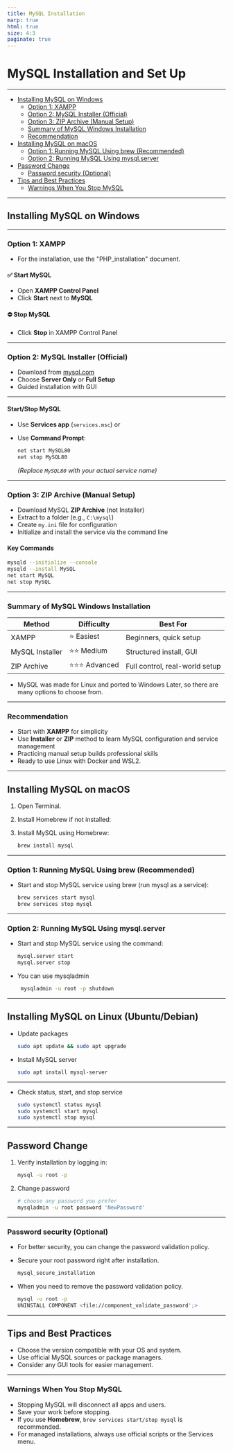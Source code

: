 ```yaml
---
title: MySQL Installation
marp: true
html: true
size: 4:3
paginate: true
---
```


<!-- _class: frontpage -->
<!-- _paginate: skip -->
# MySQL Installation and Set Up

---
<!-- TOC -->
- [Installing MySQL on Windows](#installing-mysql-on-windows)
  - [Option 1: XAMPP](#option-1-xampp)
  - [Option 2: MySQL Installer (Official)](#option-2-mysql-installer-official)
  - [Option 3: ZIP Archive (Manual Setup)](#option-3-zip-archive-manual-setup)
  - [Summary of MySQL Windows Installation](#summary-of-mysql-windows-installation)
  - [Recommendation](#recommendation)
- [Installing MySQL on macOS](#installing-mysql-on-macos)
  - [Option 1: Running MySQL Using brew (Recommended)](#option-1-running-mysql-using-brew-recommended)
  - [Option 2: Running MySQL Using mysql.server](#option-2-running-mysql-using-mysqlserver)
- [Password Change](#password-change)
  - [Password security (Optional)](#password-security-optional)
- [Tips and Best Practices](#tips-and-best-practices)
  - [Warnings When You Stop MySQL](#warnings-when-you-stop-mysql)
<!-- /TOC -->

---

## Installing MySQL on Windows

---

### Option 1: XAMPP

- For the installation, use the "PHP_installation" document.

#### ✅ Start MySQL

- Open **XAMPP Control Panel**
- Click **Start** next to **MySQL**

#### ⛔ Stop MySQL

- Click **Stop** in XAMPP Control Panel

---

### Option 2: MySQL Installer (Official)

- Download from [mysql.com](https://dev.mysql.com/downloads/installer/)
- Choose **Server Only** or **Full Setup**
- Guided installation with GUI

---

#### Start/Stop MySQL

- Use **Services app** (`services.msc`) or
- Use **Command Prompt**:

  ```bash
  net start MySQL80
  net stop MySQL80
  ```

  *(Replace `MySQL80` with your actual service name)*

---

### Option 3: ZIP Archive (Manual Setup)

- Download MySQL **ZIP Archive** (not Installer)
- Extract to a folder (e.g., `C:\mysql`)
- Create `my.ini` file for configuration
- Initialize and install the service via the command line

#### Key Commands

```bash
mysqld --initialize --console
mysqld --install MySQL
net start MySQL
net stop MySQL
```

---

### Summary of MySQL Windows Installation

| Method          | Difficulty   | Best For                       |
| --------------- | ------------ | ------------------------------ |
| XAMPP           | ⭐ Easiest    | Beginners, quick setup         |
| MySQL Installer | ⭐⭐ Medium    | Structured install, GUI        |
| ZIP Archive     | ⭐⭐⭐ Advanced | Full control, real-world setup |

- MySQL was made for Linux and ported to Windows Later, so there are many options to choose from.

---

### Recommendation

- Start with **XAMPP** for simplicity
- Use **Installer** or **ZIP** method to learn MySQL configuration and service management
- Practicing manual setup builds professional skills
- Ready to use Linux with Docker and WSL2.

---

## Installing MySQL on macOS

1. Open Terminal.
2. Install Homebrew if not installed:
3. Install MySQL using Homebrew:

   ```bash
   brew install mysql
   ```

---

### Option 1: Running MySQL Using brew (Recommended)

- Start and stop MySQL service using brew (run mysql as a service):

   ```bash
   brew services start mysql
   brew services stop mysql
   ```

---

### Option 2: Running MySQL Using mysql.server

- Start and stop MySQL service using the command:

   ```bash
   mysql.server start
   mysql.server stop
   ```

- You can use mysqladmin

   ```bash
    mysqladmin -u root -p shutdown
    ```

---

## Installing MySQL on Linux (Ubuntu/Debian)

- Update packages

   ```bash
   sudo apt update && sudo apt upgrade
   ```

- Install MySQL server

   ```bash
   sudo apt install mysql-server
   ```

---

- Check status, start, and stop service

   ```bash
   sudo systemctl status mysql
   sudo systemctl start mysql
   sudo systemctl stop mysql
   ```

---

## Password Change

1. Verify installation by logging in:

   ```bash
   mysql -u root -p
   ```

2. Change password

   ```bash
   # choose any password you prefer
   mysqladmin -u root password 'NewPassword'
   ```

---

### Password security (Optional)

- For better security, you can change the password validation policy.
- Secure your root password right after installation.

   ```bash
   mysql_secure_installation
   ```

- When you need to remove the password validation policy.

   ```bash
   mysql -u root -p
   UNINSTALL COMPONENT <file://component_validate_password';>
   ```

---

## Tips and Best Practices

- Choose the version compatible with your OS and system.
- Use official MySQL sources or package managers.
- Consider any GUI tools for easier management.

---

### Warnings When You Stop MySQL

- Stopping MySQL will disconnect all apps and users.
- Save your work before stopping.
- If you use **Homebrew**, `brew services start/stop mysql` is recommended.
- For managed installations, always use official scripts or the Services menu.
